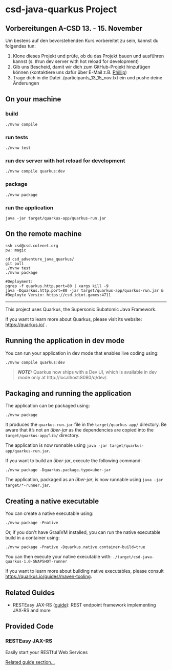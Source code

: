 # csd-java-quarkus Project

## Vorbereitungen A-CSD 13. - 15. November

Um bestens auf den bevorstehenden Kurs vorbereitet zu sein, kannst du folgendes tun:
1. Klone dieses Projekt und prüfe, ob du das Projekt bauen und ausführen kannst (s. #run dev server with hot reload for development)
2. Gib uns Bescheid, damit wir dich zum GitHub-Projekt hinzufügen können (kontaktiere uns dafür über E-Mail z.B. [Phillip](mailto:phillip.goellner@colenet.de))
3. Trage dich in die Datei ./participants_13_15_nov.txt ein und pushe deine Änderungen

## On your machine
### build 
```shell script
./mvnw compile
```

### run tests
```shell script
./mvnw test
```

### run dev server with hot reload for development
```shell script
./mvnw compile quarkus:dev
```

### package
```shell script
./mvnw package
```

### run the application
```shell script
java -jar target/quarkus-app/quarkus-run.jar 
```

## On the remote machine
```
ssh csd@csd.colenet.org
pw: magic

cd csd_adventure_java_quarkus/
git pull
./mvnw test
./mvnw package

#Deployment:
pgrep -f quarkus.http.port=80 | xargs kill -9
java -Dquarkus.http.port=80 -jar target/quarkus-app/quarkus-run.jar &
#Deployte Versio: https://csd.idiot.games:4711
```

---
This project uses Quarkus, the Supersonic Subatomic Java Framework.

If you want to learn more about Quarkus, please visit its website: https://quarkus.io/ .

## Running the application in dev mode

You can run your application in dev mode that enables live coding using:

```shell script
./mvnw compile quarkus:dev
```

> **_NOTE:_**  Quarkus now ships with a Dev UI, which is available in dev mode only at http://localhost:8080/q/dev/.

## Packaging and running the application

The application can be packaged using:

```shell script
./mvnw package
```

It produces the `quarkus-run.jar` file in the `target/quarkus-app/` directory. Be aware that it’s not an _über-jar_ as
the dependencies are copied into the `target/quarkus-app/lib/` directory.

The application is now runnable using `java -jar target/quarkus-app/quarkus-run.jar`.

If you want to build an _über-jar_, execute the following command:

```shell script
./mvnw package -Dquarkus.package.type=uber-jar
```

The application, packaged as an _über-jar_, is now runnable using `java -jar target/*-runner.jar`.

## Creating a native executable

You can create a native executable using:

```shell script
./mvnw package -Pnative
```

Or, if you don't have GraalVM installed, you can run the native executable build in a container using:

```shell script
./mvnw package -Pnative -Dquarkus.native.container-build=true
```

You can then execute your native executable with: `./target/csd-java-quarkus-1.0-SNAPSHOT-runner`

If you want to learn more about building native executables, please consult https://quarkus.io/guides/maven-tooling.

## Related Guides

- RESTEasy JAX-RS ([guide](https://quarkus.io/guides/rest-json)): REST endpoint framework implementing JAX-RS and more

## Provided Code

### RESTEasy JAX-RS

Easily start your RESTful Web Services

[Related guide section...](https://quarkus.io/guides/getting-started#the-jax-rs-resources)
